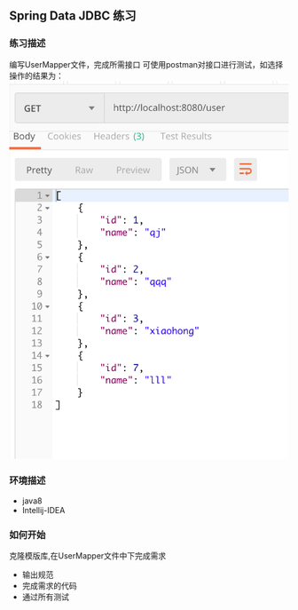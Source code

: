 ## Spring Data JDBC 练习
### 练习描述
编写UserMapper文件，完成所需接口
可使用postman对接口进行测试，如选择操作的结果为：
![](result.png)

### 环境描述
- java8
- Intellij-IDEA

### 如何开始
克隆模版库,在UserMapper文件中下完成需求
- 输出规范
- 完成需求的代码
- 通过所有测试
